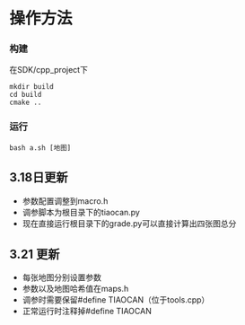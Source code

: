 # 操作方法

### 构建

在SDK/cpp_project下 

~~~shell
mkdir build
cd build
cmake ..
~~~

### 运行

~~~shell
bash a.sh [地图]
~~~

## 3.18日更新

- 参数配置调整到macro.h
- 调参脚本为根目录下的tiaocan.py
- 现在直接运行根目录下的grade.py可以直接计算出四张图总分

## 3.21 更新

- 每张地图分别设置参数
- 参数以及地图哈希值在maps.h
- 调参时需要保留#define TIAOCAN（位于tools.cpp）
- 正常运行时注释掉#define TIAOCAN
